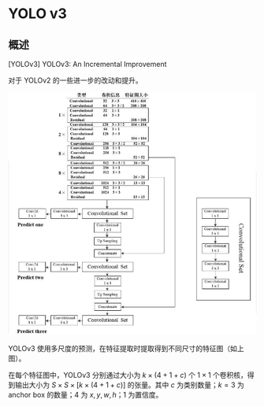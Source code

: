 # YOLO v3

## 概述

[YOLOv3] YOLOv3: An Incremental Improvement

对于 YOLOv2 的一些进一步的改动和提升。

![](./img/yolov3.png)

YOLOv3 使用多尺度的预测，在特征提取时提取得到不同尺寸的特征图（如上图）。

在每个特征图中，YOLOv3 分别通过大小为 $k \times (4 + 1 + c)$ 个 $1 \times 1$ 个卷积核，得到输出大小为 $S \times S \times [k \times (4 + 1 + c)]$ 的张量。其中 $c$ 为类别数量；$k = 3$ 为 anchor box 的数量；$4$ 为 $x, y, w, h$；$1$ 为置信度。